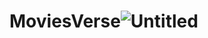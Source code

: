 # MoviesVerse![Untitled](https://github.com/Areeb786123/MoviesVerse/assets/56149022/ea69a53e-2c26-4686-bb8b-9bd730620dae)
